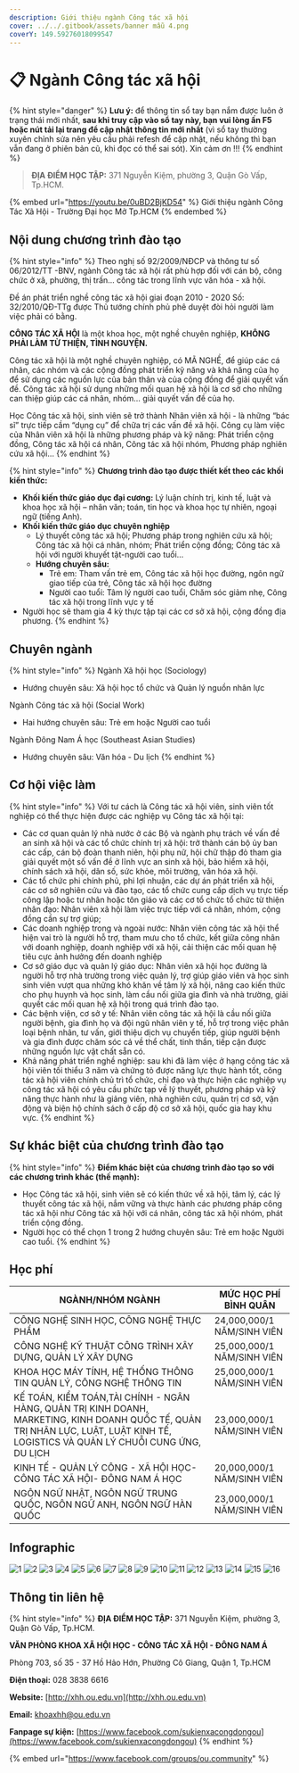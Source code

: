 ```yaml
---
description: Giới thiệu ngành Công tác xã hội
cover: ../../.gitbook/assets/banner mẫu 4.png
coverY: 149.59276018099547
---
```


# 📋 Ngành Công tác xã hội

{% hint style="danger" %}
**Lưu ý:** để thông tin sổ tay bạn nắm được luôn ở trạng thái mới nhất, **sau khi truy cập vào sổ tay này, bạn vui lòng ấn F5 hoặc nút tải lại trang để cập nhật thông tin mới nhất** (vì sổ tay thường xuyên chỉnh sửa nên yêu cầu phải refesh để cập nhật, nếu không thì bạn vẫn đang ở phiên bản cũ, khi đọc có thể sai sót). Xin cảm ơn !!!
{% endhint %}

> **ĐỊA ĐIỂM HỌC TẬP:** 371 Nguyễn Kiệm, phường 3, Quận Gò Vấp, Tp.HCM.

{% embed url="https://youtu.be/0uBD2BjKD54" %}
Giới thiệu ngành Công Tác Xã Hội - Trường Đại học Mở Tp.HCM
{% endembed %}

## Nội dung chương trình đào tạo

{% hint style="info" %}
Theo nghị số 92/2009/NĐCP và thông tư số 06/2012/TT -BNV, ngành Công tác xã hội rất phù hợp đối với cán bộ, công chức ở xã, phường, thị trấn… công tác trong lĩnh vực văn hóa - xã hội.

Đề án phát triển nghề công tác xã hội giai đoạn 2010 - 2020 Số: 32/2010/QĐ-TTg được Thủ tướng chính phủ phê duyệt đòi hỏi người làm việc phải có bằng.

**CÔNG TÁC XÃ HỘI** là một khoa học, một nghề chuyên nghiệp, **KHÔNG PHẢI LÀM TỪ THIỆN, TÌNH NGUYỆN.**

Công tác xã hội là một nghề chuyên nghiệp, có MÃ NGHỀ, để giúp các cá nhân, các nhóm và các cộng đồng phát triển kỹ năng và khả năng của họ để sử dụng các nguồn lực của bản thân và của cộng đồng để giải quyết vấn đề. Công tác xã hội sử dụng những mối quan hệ xã hội là cơ sở cho những can thiệp giúp các cá nhân, nhóm… giải quyết vấn đề của họ.

Học Công tác xã hội, sinh viên sẽ trở thành Nhân viên xã hội - là những “bác sĩ” trực tiếp cầm “dụng cụ” để chữa trị các vấn đề xã hội. Công cụ làm việc của Nhân viên xã hội là những phương pháp và kỹ năng: Phát triển cộng đồng, Công tác xã hội cá nhân, Công tác xã hội nhóm, Phương pháp nghiên cứu xã hội…
{% endhint %}

{% hint style="info" %}
**Chương trình đào tạo được thiết kết theo các khối kiến thức:**

* **Khối kiến thức giáo dục đại cương:** Lý luận chính trị, kinh tế, luật và khoa học xã hội – nhân văn; toán, tin học và khoa học tự nhiên, ngoại ngữ (tiếng Anh).
* **Khối kiến thức giáo dục chuyên nghiệp**
  * Lý thuyết công tác xã hội; Phương pháp trong nghiên cứu xã hội; Công tác xã hội cá nhân, nhóm; Phát triển cộng đồng; Công tác xã hội với người khuyết tật-người cao tuổi…
  * **Hướng chuyên sâu:**
    * Trẻ em: Tham vấn trẻ em, Công tác xã hội học đường, ngôn ngữ giao tiếp của trẻ, Công tác xã hội học đường
    * Người cao tuổi: Tâm lý người cao tuổi, Chăm sóc giảm nhẹ, Công tác xã hội trong lĩnh vực y tế
* Người học sẽ tham gia 4 kỳ thực tập tại các cơ sở xã hội, cộng đồng địa phương.
{% endhint %}

## Chuyên ngành

{% hint style="info" %}
Ngành Xã hội học (Sociology)

* Hướng chuyên sâu: Xã hội học tổ chức và Quản lý nguồn nhân lực

Ngành Công tác xã hội (Social Work)

* Hai hướng chuyên sâu: Trẻ em hoặc Người cao tuổi

Ngành Đông Nam Á học (Southeast Asian Studies)

* Hướng chuyên sâu: Văn hóa - Du lịch
{% endhint %}

## Cơ hội việc làm

{% hint style="info" %}
Với tư cách là Công tác xã hội viên, sinh viên tốt nghiệp có thể thực hiện được các nghiệp vụ Công tác xã hội tại:

* Các cơ quan quản lý nhà nước ở các Bộ và ngành phụ trách về vấn đề an sinh xã hội và các tổ chức chính trị xã hội: trở thành cán bộ ủy ban các cấp, cán bộ đoàn thanh niên, hội phụ nữ, hội chữ thập đỏ tham gia giải quyết một số vấn đề ở lĩnh vực an sinh xã hội, bảo hiểm xã hội, chính sách xã hội, dân số, sức khỏe, môi trường, văn hóa xã hội.
* Các tổ chức phi chính phủ, phi lợi nhuận, các dự án phát triển xã hội, các cơ sở nghiên cứu và đào tạo, các tổ chức cung cấp dịch vụ trực tiếp công lập hoặc tư nhân hoặc tôn giáo và các cơ tổ chức tổ chức từ thiện nhân đạo: Nhân viên xã hội làm việc trực tiếp với cá nhân, nhóm, cộng đồng cần sự trợ giúp;
* Các doanh nghiệp trong và ngoài nước: Nhân viên công tác xã hội thể hiện vai trò là người hỗ trợ, tham mưu cho tổ chức, kết giữa công nhân với doanh nghiệp, doanh nghiệp với xã hội, cải thiện các mối quan hệ tiêu cực ảnh hưởng đến doanh nghiệp
* Cơ sở giáo dục và quản lý giáo dục: Nhân viên xã hội học đường là người hỗ trợ nhà trường trong việc quản lý, trợ giúp giáo viên và học sinh sinh viên vượt qua những khó khăn về tâm lý xã hội, nâng cao kiến thức cho phụ huynh và học sinh, làm cầu nối giữa gia đình và nhà trường, giải quyết các mối quan hệ xã hội trong quá trình đào tạo.
* Các bệnh viện, cơ sở y tế: Nhân viên công tác xã hội là cầu nối giữa người bệnh, gia đình họ và đội ngũ nhân viên y tế, hỗ trợ trong việc phân loại bệnh nhân, tư vấn, giới thiệu dịch vụ chuyển tiếp, giúp người bệnh và gia đình được chăm sóc cả về thể chất, tinh thần, tiếp cận được những nguồn lực vật chất sẵn có.
* Khả năng phát triển nghề nghiệp: sau khi đã làm việc ở hạng công tác xã hội viên tối thiểu 3 năm và chứng tỏ được năng lực thực hành tốt, công tác xã hội viên chính chủ trì tổ chức, chỉ đạo và thực hiện các nghiệp vụ công tác xã hội có yêu cầu phức tạp về lý thuyết, phương pháp và kỹ năng thực hành như là giảng viên, nhà nghiên cứu, quản trị cơ sở, vận động và biện hộ chính sách ở cấp độ cơ sở xã hội, quốc gia hay khu vực.
{% endhint %}

## Sự khác biệt của chương trình đào tạo

{% hint style="info" %}
**Điểm khác biệt của chương trình đào tạo so với các chương trình khác (thế mạnh):**

* Học Công tác xã hội, sinh viên sẽ có kiến thức về xã hội, tâm lý, các lý thuyết công tác xã hội, nắm vững và thực hành các phương pháp công tác xã hội như Công tác xã hội với cá nhân, công tác xã hội nhóm, phát triển cộng đồng.
* Người học có thể chọn 1 trong 2 hướng chuyên sâu: Trẻ em hoặc Người cao tuổi.
{% endhint %}

## Học phí

| NGÀNH/NHÓM NGÀNH                                                                                                                                                                  | MỨC HỌC PHÍ BÌNH QUÂN      |
| --------------------------------------------------------------------------------------------------------------------------------------------------------------------------------- | -------------------------- |
| CÔNG NGHỆ SINH HỌC, CÔNG NGHỆ THỰC PHẨM                                                                                                                                           | 24,000,000/1 NĂM/SINH VIÊN |
| CÔNG NGHỆ KỸ THUẬT CÔNG TRÌNH XÂY DỰNG, QUẢN LÝ XÂY DỰNG                                                                                                                          | 25,000,000/1 NĂM/SINH VIÊN |
| KHOA HỌC MÁY TÍNH, HỆ THỐNG THÔNG TIN QUẢN LÝ, CÔNG NGHỆ THÔNG TIN                                                                                                                | 25,000,000/1 NĂM/SINH VIÊN |
| KẾ TOÁN, KIỂM TOÁN,TÀI CHÍNH - NGÂN HÀNG, QUẢN TRỊ KINH DOANH, MARKETING, KINH DOANH QUỐC TẾ, QUẢN TRỊ NHÂN LỰC, LUẬT, LUẬT KINH TẾ, LOGISTICS VÀ QUẢN LÝ CHUỖI CUNG ỨNG, DU LỊCH | 23,000,000/1 NĂM/SINH VIÊN |
| KINH TẾ - QUẢN LÝ CÔNG - XÃ HỘI HỌC- CÔNG TÁC XÃ HỘI- ĐÔNG NAM Á HỌC                                                                                                              | 20,000,000/1 NĂM/SINH VIÊN |
| NGÔN NGỮ NHẬT, NGÔN NGỮ TRUNG QUỐC, NGÔN NGỮ ANH, NGÔN NGỮ HÀN QUỐC                                                                                                               | 23,000,000/1 NĂM/SINH VIÊN |

## Infographic

![1](<../../.gitbook/assets/1 - tiêu đề (8).png>) ![2](<../../.gitbook/assets/2 - giới thiệu chung (4).png>) ![3](<../../.gitbook/assets/3 - đầu ra - việc làm.png>) ![4](<../../.gitbook/assets/4 - NGÀNH CÔNG TÁC XÃ HỘI.png>) ![5](<../../.gitbook/assets/5 - NGÀNH CÔNG TÁC XÃ HỘI.png>) ![6](<../../.gitbook/assets/6 - NGÀNH CÔNG TÁC XÃ HỘI.png>) ![7](<../../.gitbook/assets/7 - ngành - chuyên ngành.png>) ![8](<../../.gitbook/assets/8 - chuyên ngành 1.png>) ![9](<../../.gitbook/assets/9 - NGÀNH CÔNG TÁC XÃ HỘI.png>) ![10](<../../.gitbook/assets/10 - NGÀNH CÔNG TÁC XÃ HỘI.png>) ![11](<../../.gitbook/assets/11 - ngành - chuyên ngành.png>) ![12](<../../.gitbook/assets/12 - NGÀNH Đông Nam Á học.png>) ![13](<../../.gitbook/assets/13 - NGÀNH Đông Nam Á học.png>) ![14](<../../.gitbook/assets/15 - học phí (3).png>) ![15](<../../.gitbook/assets/16 - học phí (2).png>) ![16](<../../.gitbook/assets/17 - LIÊN HỆ.png>)

## Thông tin liên hệ

{% hint style="info" %}
**ĐỊA ĐIỂM HỌC TẬP:** 371 Nguyễn Kiệm, phường 3, Quận Gò Vấp, Tp.HCM.

**VĂN PHÒNG KHOA XÃ HỘI HỌC - CÔNG TÁC XÃ HỘI - ĐÔNG NAM Á**

Phòng 703, số 35 - 37 Hồ Hảo Hớn, Phường Cô Giang, Quận 1, Tp.HCM

**Điện thoại:** 028 3838 6616

**Website:** [http://xhh.ou.edu.vn](http://xhh.ou.edu.vn)

**Email:** [khoaxhh@ou.edu.vn](mailto:khoaxhh@ou.edu.vn)

**Fanpage sự kiện:** [https://www.facebook.com/sukienxacongdongou](https://www.facebook.com/sukienxacongdongou)
{% endhint %}

{% embed url="https://www.facebook.com/groups/ou.community" %}
